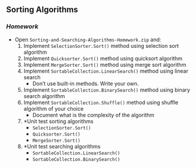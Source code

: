 ## Sorting Algorithms
### _Homework_
* Open `Sorting-and-Searching-Algorithms-Homework.zip` and:
  1. Implement `SelectionSorter.Sort()` method using selection sort algorithm
  1. Implement `Quicksorter.Sort()` method using quicksort algorithm
  1. Implement `MergeSorter.Sort()` method using merge sort algorithm
  1. Implement `SortableCollection.LinearSearch()` method using linear search
      * Don’t use built-in methods. Write your own.
  1. Implement `SortableCollection.BinarySearch()` method using binary search algorithm
  1. Implement `SortableCollection.Shuffle()` method using shuffle algorithm of your choice
      * Document what is the complexity of the algorithm
  1. *Unit test sorting algorithms
      * `SelectionSorter.Sort()`
      * `Quicksorter.Sort()`
      * `MergeSorter.Sort()`
  1. *Unit test searching algorithms
      * `SortableCollection.LinearSearch()`
      * `SortableCollection.BinarySearch()`